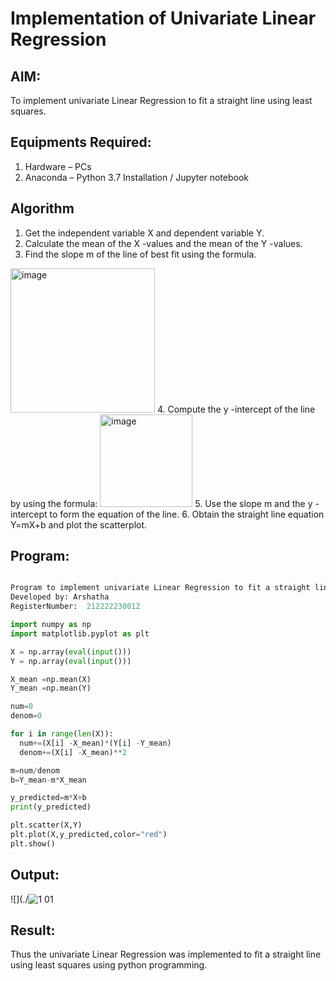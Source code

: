 # Implementation of Univariate Linear Regression
## AIM:
To implement univariate Linear Regression to fit a straight line using least squares.

## Equipments Required:
1. Hardware – PCs
2. Anaconda – Python 3.7 Installation / Jupyter notebook

## Algorithm
1. Get the independent variable X and dependent variable Y.
2. Calculate the mean of the X -values and the mean of the Y -values.
3. Find the slope m of the line of best fit using the formula. 
<img width="231" alt="image" src="https://user-images.githubusercontent.com/93026020/192078527-b3b5ee3e-992f-46c4-865b-3b7ce4ac54ad.png">
4. Compute the y -intercept of the line by using the formula:
<img width="148" alt="image" src="https://user-images.githubusercontent.com/93026020/192078545-79d70b90-7e9d-4b85-9f8b-9d7548a4c5a4.png">
5. Use the slope m and the y -intercept to form the equation of the line.
6. Obtain the straight line equation Y=mX+b and plot the scatterplot.

## Program:
```py

Program to implement univariate Linear Regression to fit a straight line using least squares.
Developed by: Arshatha
RegisterNumber:  212222230012
```
```py
import numpy as np
import matplotlib.pyplot as plt

X = np.array(eval(input()))
Y = np.array(eval(input()))

X_mean =np.mean(X)
Y_mean =np.mean(Y)

num=0
denom=0

for i in range(len(X)):
  num+=(X[i] -X_mean)*(Y[i] -Y_mean)
  denom+=(X[i] -X_mean)**2

m=num/denom
b=Y_mean-m*X_mean

y_predicted=m*X+b
print(y_predicted)

plt.scatter(X,Y)
plt.plot(X,y_predicted,color="red")
plt.show()

```

## Output:
![](./![1 01](https://github.com/arshatha-palanivel/Find-the-best-fit-line-using-Least-Squares-Method/assets/118682484/f32cb2f2-6193-4d64-8583-942756096f86)



## Result:
Thus the univariate Linear Regression was implemented to fit a straight line using least squares using python programming.
